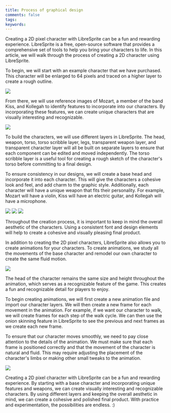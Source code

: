 ```yaml
---
title: Process of graphical design
comments: false
tags:
keywords:
---
```

Creating a 2D pixel character with LibreSprite can be a fun and rewarding experience. LibreSprite is a free, open-source software that provides a comprehensive set of tools to help you bring your characters to life. In this article, we will walk through the process of creating a 2D character using LibreSprite.

To begin, we will start with an example character that we have purchased. This character will be enlarged to 64 pixels and traced on a higher layer to create a rough outline. 

![](Pasted%20image%2020230412211220.png)

From there, we will use reference images of Mozart, a member of the band Kiss, and Kollegah to identify features to incorporate into our characters. By incorporating these features, we can create unique characters that are visually interesting and recognizable.

![](Pasted%20image%2020230407111909.png)

To build the characters, we will use different layers in LibreSprite. The head, weapon, torso, torso scribble layer, legs, transparent weapon layer, and transparent character layer will all be built on separate layers to ensure that each component can be edited and moved independently. The torso scribble layer is a useful tool for creating a rough sketch of the character's torso before committing to a final design.

To ensure consistency in our designs, we will create a base head and incorporate it into each character. This will give the characters a cohesive look and feel, and add charm to the graphic style. Additionally, each character will have a unique weapon that fits their personality. For example, Mozart will have a violin, Kiss will have an electric guitar, and Kollegah will have a microphone.

![](mozart.png)
![](kiss.png)
![](kollegah%201.png)

Throughout the creation process, it is important to keep in mind the overall aesthetic of the characters. Using a consistent font and design elements will help to create a cohesive and visually pleasing final product.

In addition to creating the 2D pixel characters, LibreSprite also allows you to create animations for your characters. To create animations, we study all the movements of the base character and remodel our own character to create the same fluid motion.

![](Pasted%20image%2020230407110102%201.png)

The head of the character remains the same size and height throughout the animation, which serves as a recognizable feature of the game. This creates a fun and recognizable detail for players to enjoy.

To begin creating animations, we will first create a new animation file and import our character layers. We will then create a new frame for each movement in the animation. For example, if we want our character to walk, we will create frames for each step of the walk cycle. We can then use the onion skinning feature in LibreSprite to see the previous and next frames as we create each new frame.

To ensure that our character moves smoothly, we need to pay close attention to the details of the animation. We must make sure that each frame is positioned correctly and that the movement of the character is natural and fluid. This may require adjusting the placement of the character's limbs or making other small tweaks to the animation.

![](mozart_run.png)

Creating a 2D pixel character with LibreSprite can be a fun and rewarding experience. By starting with a base character and incorporating unique features and weapons, we can create visually interesting and recognizable characters. By using different layers and keeping the overall aesthetic in mind, we can create a cohesive and polished final product. With practice and experimentation, the possibilities are endless. :)
